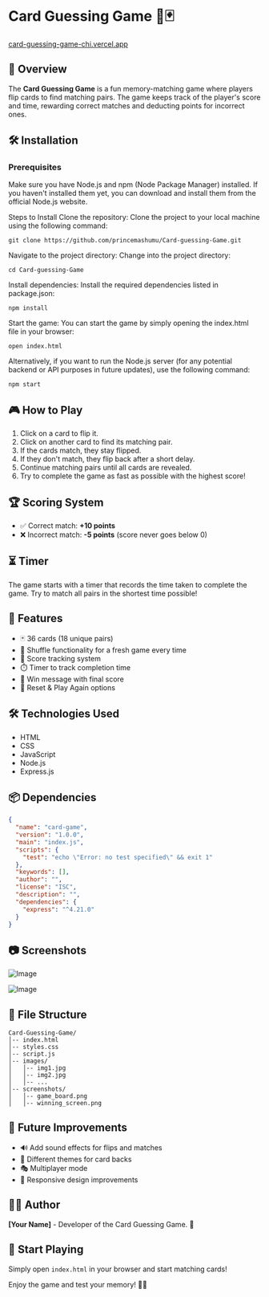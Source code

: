 # Card Guessing Game 🎴🃏

[card-guessing-game-chi.vercel.app](https://card-guessing-game-chi.vercel.app/)

## 📌 Overview
The **Card Guessing Game** is a fun memory-matching game where players flip cards to find matching pairs. The game keeps track of the player's score and time, rewarding correct matches and deducting points for incorrect ones.

## 🛠️ Installation
### Prerequisites
Make sure you have Node.js and npm (Node Package Manager) installed. If you haven't installed them yet, you can download and install them from the official Node.js website.

Steps to Install
Clone the repository: Clone the project to your local machine using the following command:

```
git clone https://github.com/princemashumu/Card-guessing-Game.git
```
Navigate to the project directory: Change into the project directory:

```
cd Card-guessing-Game
```
Install dependencies: Install the required dependencies listed in package.json:

```
npm install
```
Start the game: You can start the game by simply opening the index.html file in your browser:

```
open index.html
```
Alternatively, if you want to run the Node.js server (for any potential backend or API purposes in future updates), use the following command:

```
npm start
```
## 🎮 How to Play
1. Click on a card to flip it.
2. Click on another card to find its matching pair.
3. If the cards match, they stay flipped.
4. If they don't match, they flip back after a short delay.
5. Continue matching pairs until all cards are revealed.
6. Try to complete the game as fast as possible with the highest score!

## 🏆 Scoring System
- ✅ Correct match: **+10 points**
- ❌ Incorrect match: **-5 points** (score never goes below 0)

## ⏳ Timer
The game starts with a timer that records the time taken to complete the game. Try to match all pairs in the shortest time possible!

## 🚀 Features
- 🃏 36 cards (18 unique pairs)
- 🔄 Shuffle functionality for a fresh game every time
- 🎯 Score tracking system
- ⏱️ Timer to track completion time
- 🏅 Win message with final score
- 🔄 Reset & Play Again options

## 🛠️ Technologies Used
- HTML
- CSS
- JavaScript
- Node.js
- Express.js

## 📦 Dependencies
```json
{
  "name": "card-game",
  "version": "1.0.0",
  "main": "index.js",
  "scripts": {
    "test": "echo \"Error: no test specified\" && exit 1"
  },
  "keywords": [],
  "author": "",
  "license": "ISC",
  "description": "",
  "dependencies": {
    "express": "^4.21.0"
  }
}
```

## 📷 Screenshots

![Image](https://github.com/user-attachments/assets/6f82824a-ea5a-4a1f-8bce-89f42a1248c6)

![Image](https://github.com/user-attachments/assets/f3ce006a-120a-4f4b-b8da-be70855331d0)

## 📂 File Structure
```
Card-Guessing-Game/
│-- index.html
│-- styles.css
│-- script.js
│-- images/
│   │-- img1.jpg
│   │-- img2.jpg
│   │-- ...
│-- screenshots/
│   │-- game_board.png
│   │-- winning_screen.png
```

## 🎯 Future Improvements
- 🔊 Add sound effects for flips and matches
- 🌟 Different themes for card backs
- 🎭 Multiplayer mode
- 📱 Responsive design improvements

## 👨‍💻 Author
**[Your Name]** - Developer of the Card Guessing Game. 🚀

## 🏁 Start Playing
Simply open `index.html` in your browser and start matching cards!

Enjoy the game and test your memory! 🎴🔥

